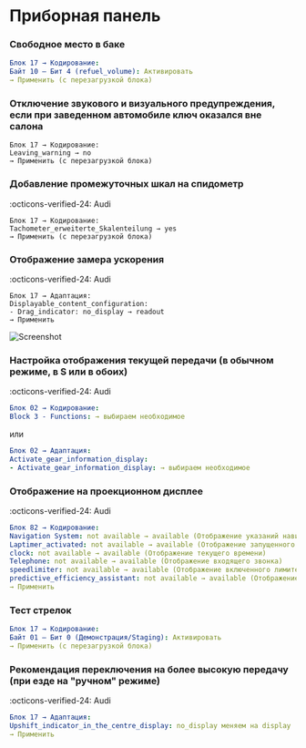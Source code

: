 
# Приборная панель

### Свободное место в баке

``` yaml title="логин-пароль: 20103"
Блок 17 → Кодирование:
Байт 10 – Бит 4 (refuel_volume): Активировать
→ Применить (с перезагрузкой блока)
```

### Отключение звукового и визуального предупреждения, если при заведенном автомобиле ключ оказался вне салона
``` 
Блок 17 → Кодирование:
Leaving_warning → no
→ Применить (с перезагрузкой блока)
```

### Добавление промежуточных шкал на спидометр
:octicons-verified-24: Audi
``` 
Блок 17 → Кодирование:
Tachometer_erweiterte_Skalenteilung → yes
→ Применить (с перезагрузкой блока)
```

### Отображение замера ускорения
:octicons-verified-24: Audi
``` 
Блок 17 → Адаптация:
Displayable_content_configuration:
- Drag_indicator: no_display → readout
→ Применить
```

![Screenshot](../images/MLB/drag_info.jpeg) 

### Настройка отображения текущей передачи (в обычном режиме, в S или в обоих)
:octicons-verified-24: Audi
``` yaml
Блок 02 → Кодирование:
Block 3 - Functions: → выбираем необходимое
```
или
``` yaml
Блок 02 → Адаптация:
Activate_gear_information_display:
- Activate_gear_information_display: → выбираем необходимое
```

### Отображение на проекционном дисплее
:octicons-verified-24: Audi
``` yaml
Блок 82 → Кодирование:
Navigation System: not available → available (Отображение указаний навигационной системы)
Laptimer_activated: not available → available (Отображение запущенного таймера круга)
clock: not available → available (Отображение текущего времени)
Telephone: not available → available (Отображение входящего звонка)
speedlimiter: not available → available (Отображение включенного лимитера)
predictive_efficiency_assistant: not available → available (Отображение указаний эко-ассистента)
→ Применить
```

### Тест стрелок

``` yaml title="логин-пароль: 20103"
Блок 17 → Кодирование:
Байт 01 – Бит 0 (Демонстрация/Staging): Активировать
→ Применить (с перезагрузкой блока)
```

### Рекомендация переключения на более высокую передачу (при езде на "ручном" режиме)
:octicons-verified-24: Audi
``` yaml title="логин-пароль: 20103"
Блок 17 → Адаптация:
Upshift_indicator_in_the_centre_display: no_display меняем на display
→ Применить
```